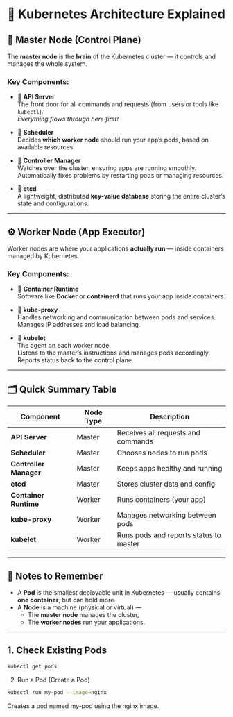 
# 🚀 **Kubernetes Architecture Explained**

## 🧠 Master Node (Control Plane)

The **master node** is the **brain** of the Kubernetes cluster — it controls and manages the whole system.

### Key Components:

- 🔹 **API Server**  
  The front door for all commands and requests (from users or tools like `kubectl`).  
  *Everything flows through here first!*

- 🔹 **Scheduler**  
  Decides **which worker node** should run your app’s pods, based on available resources.

- 🔹 **Controller Manager**  
  Watches over the cluster, ensuring apps are running smoothly.  
  Automatically fixes problems by restarting pods or managing resources.

- 🔹 **etcd**  
  A lightweight, distributed **key-value database** storing the entire cluster’s state and configurations.

---

## ⚙️ Worker Node (App Executor)

Worker nodes are where your applications **actually run** — inside containers managed by Kubernetes.

### Key Components:

- 🔹 **Container Runtime**  
  Software like **Docker** or **containerd** that runs your app inside containers.

- 🔹 **kube-proxy**  
  Handles networking and communication between pods and services.  
  Manages IP addresses and load balancing.

- 🔹 **kubelet**  
  The agent on each worker node.  
  Listens to the master’s instructions and manages pods accordingly.  
  Reports status back to the control plane.

---

## 🗂️ Quick Summary Table

| Component          | Node Type   | Description                                       |
|--------------------|-------------|-------------------------------------------------|
| **API Server**     | Master      | Receives all requests and commands               |
| **Scheduler**      | Master      | Chooses nodes to run pods                         |
| **Controller Manager** | Master   | Keeps apps healthy and running                    |
| **etcd**           | Master      | Stores cluster data and config                    |
| **Container Runtime** | Worker    | Runs containers (your app)                        |
| **kube-proxy**     | Worker      | Manages networking between pods                   |
| **kubelet**        | Worker      | Runs pods and reports status to master            |

---

## 📝 Notes to Remember

- A **Pod** is the smallest deployable unit in Kubernetes — usually contains **one container**, but can hold more.  
- A **Node** is a machine (physical or virtual) —  
  - The **master node** manages the cluster,  
  - The **worker nodes** run your applications.

---
## 1. Check Existing Pods

```bash
kubectl get pods
```
2. Run a Pod (Create a Pod)
```bash
kubectl run my-pod --image=nginx
```
Creates a pod named my-pod using the nginx image.
